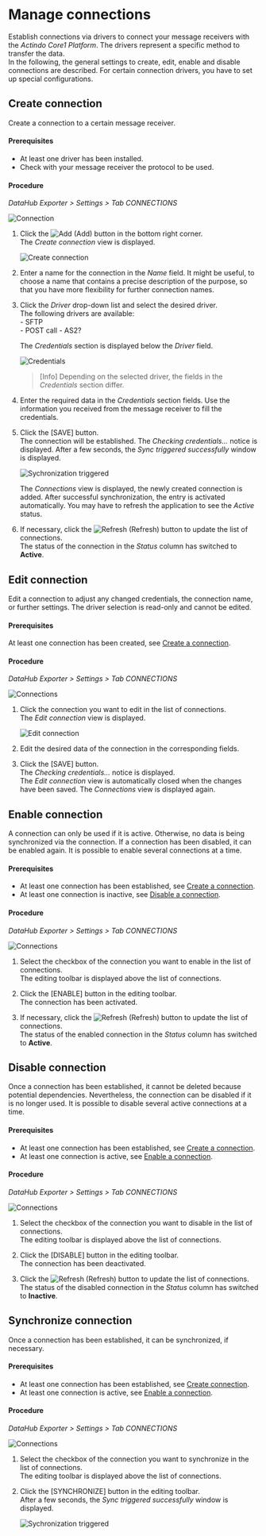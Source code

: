 # Manage connections

Establish connections via drivers to connect your message receivers with the *Actindo Core1 Platform*. The drivers represent a specific method to transfer the data.   
In the following, the general settings to create, edit, enable and disable connections are described. For certain connection drivers, you have to set up special configurations. 

## Create connection

Create a connection to a certain message receiver. 

#### Prerequisites

- At least one driver has been installed.
- Check with your message receiver the protocol to be used.

#### Procedure

*DataHub Exporter > Settings > Tab CONNECTIONS*

![Connection](../../Assets/Screenshots/EDI/Integration/Connections.png "[Connection]")

1. Click the ![Add](../../Assets/Icons/Plus01.png "[Add]") (Add) button in the bottom right corner.   
    The *Create connection* view is displayed.

    ![Create connection](../../Assets/Screenshots/EDI/Integration/CreateConnections.png "[Create connection]")

2. Enter a name for the connection in the *Name* field. It might be useful, to choose a name that contains a precise description of the purpose, so that you have more flexibility for further connection names. 

3. Click the *Driver* drop-down list and select the desired driver.   
    The following drivers are available:    
        - SFTP   
        - POST call 
        - AS2?   
        <!--- Hallo Julian, gibt es noch mehr?-->
     
    The *Credentials* section is displayed below the *Driver* field.

    ![Credentials](../../Assets/Screenshots/EDI/Integration/Credentials.png "[Credentials]")

    > [Info] Depending on the selected driver, the fields in the *Credentials* section differ.

4. Enter the required data in the *Credentials* section fields. Use the information you received from the message receiver to fill the credentials.

5. Click the [SAVE] button.   
    The connection will be established. The *Checking credentials...* notice is displayed. After a few seconds, the *Sync triggered successfully* window is displayed. 

    ![Sychronization triggered](../../Assets/Screenshots/EDI/Integration/SynchTriggeredSucessfully.png "[Synchronization triggered]")

    The *Connections* view is displayed, the newly created connection is added. After successful synchronization, the entry is activated automatically. You may have to refresh the application to see the *Active* status.

 6. If necessary, click the ![Refresh](../../Assets/Icons/Refresh01.png "[Refresh]") (Refresh) button to update the list of connections.   
    The status of the connection in the *Status* column has switched to **Active**.



## Edit connection

Edit a connection to adjust any changed credentials, the connection name, or further settings. The driver selection is read-only and cannot be edited.

#### Prerequisites

At least one connection has been created, see [Create a connection](#create-a-connection).

#### Procedure

*DataHub Exporter > Settings > Tab CONNECTIONS*

![Connections](../../Assets/Screenshots/EDI/Integration/Connections.png "[Connections]")

1. Click the connection you want to edit in the list of connections.   
    The *Edit connection* view is displayed.

    ![Edit connection](../../Assets/Screenshots/EDI/Integration/EditConnectionCredentials.png "[Edit connection]")

2. Edit the desired data of the connection in the corresponding fields.

4. Click the [SAVE] button.   
    The *Checking credentials...* notice is displayed.   
    The *Edit connection* view is automatically closed when the changes have been saved. The *Connections* view is displayed again.



## Enable connection

A connection can only be used if it is active. Otherwise, no data is being synchronized via the connection. If a connection has been disabled, it can be enabled again. It is possible to enable several connections at a time.

#### Prerequisites

- At least one connection has been established, see [Create a connection](#create-a-connection).
- At least one connection is inactive, see [Disable a connection](#disable-a-connection).

#### Procedure

*DataHub Exporter > Settings > Tab CONNECTIONS*

![Connections](../../Assets/Screenshots/EDI/Integration/Connections.png "[Connections]")

1. Select the checkbox of the connection you want to enable in the list of connections.   
    The editing toolbar is displayed above the list of connections.

2. Click the [ENABLE] button in the editing toolbar.   
    The connection has been activated.

3. If necessary, click the ![Refresh](../../Assets/Icons/Refresh01.png "[Refresh]") (Refresh) button to update the list of connections.   
    The status of the enabled connection in the *Status* column has switched to **Active**.



## Disable connection

Once a connection has been established, it cannot be deleted because potential dependencies. Nevertheless, the connection can be disabled if it is no longer used. It is possible to disable several active connections at a time.

#### Prerequisites

- At least one connection has been established, see [Create a connection](#create-a-connection).
- At least one connection is active, see [Enable a connection](#enable-a-connection).

#### Procedure

*DataHub Exporter > Settings > Tab CONNECTIONS*

![Connections](../../Assets/Screenshots/EDI/Integration/Connections.png "[Connections]")

1. Select the checkbox of the connection you want to disable in the list of connections.   
    The editing toolbar is displayed above the list of connections.

2. Click the [DISABLE] button in the editing toolbar.   
    The connection has been deactivated.

3. Click the ![Refresh](../../Assets/Icons/Refresh01.png "[Refresh]") (Refresh) button to update the list of connections.   
    The status of the disabled connection in the *Status* column has switched to **Inactive**.


## Synchronize connection

Once a connection has been established, it can be synchronized, if necessary.

#### Prerequisites

- At least one connection has been established, see [Create connection](#create-connection).
- At least one connection is active, see [Enable a connection](#enable-connection).

#### Procedure

*DataHub Exporter > Settings > Tab CONNECTIONS*

![Connections](../../Assets/Screenshots/EDI/Integration/Connections.png "[Connections]")

1. Select the checkbox of the connection you want to synchronize in the list of connections.   
    The editing toolbar is displayed above the list of connections.

2. Click the [SYNCHRONIZE] button in the editing toolbar.   
    After a few seconds, the *Sync triggered successfully* window is displayed. 

    ![Sychronization triggered](../../Assets/Screenshots/EDI/Integration/SynchTriggeredSucessfully.png "[Synchronization triggered]")


